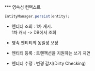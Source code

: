 *** 영속성 컨텍스트

```java
EntityManager.persist(entity);
```

- 엔티티 조회 : 1차 캐시.  
1차 캐시 -> DB에서 조회

- 영속 엔티티의 동일성 보장

- 엔티티 등록 : 트랜잭션을 지원하는 쓰기 지연
- 엔티티 수정 : 변경 감지(Dirty Checking)
